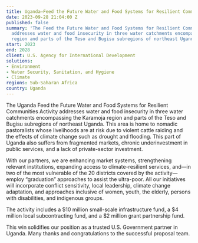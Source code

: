 ```yaml
---
title: Uganda—Feed the Future Water and Food Systems for Resilient Communities Activity
date: 2023-09-28 21:04:00 Z
published: false
summary: 'The Feed the Future Water and Food Systems for Resilient Communities Activity
  addresses water and food insecurity in three water catchments encompassing the Karamoja
  region and parts of the Teso and Bugisu subregions of northeast Uganda. '
start: 2023
end: 2028
client: U.S. Agency for International Development
solutions:
- Environment
- Water Security, Sanitation, and Hygiene
- Climate
regions: Sub-Saharan Africa
country: Uganda
---
```


The Uganda Feed the Future Water and Food Systems for Resilient Communities Activity addresses water and food insecurity in three water catchments encompassing the Karamoja region and parts of the Teso and Bugisu subregions of northeast Uganda. This area is home to nomadic pastoralists whose livelihoods are at risk due to violent cattle raiding and the effects of climate change such as drought and flooding. This part of Uganda also suffers from fragmented markets, chronic underinvestment in public services, and a lack of private-sector investment.
 
With our partners, we are enhancing market systems, strengthening relevant institutions, expanding access to climate-resilient services, and—in two of the most vulnerable of the 20 districts covered by the activity—employ “graduation” approaches to assist the ultra-poor. All our initiatives will incorporate conflict sensitivity, local leadership, climate change adaptation, and approaches inclusive of women, youth, the elderly, persons with disabilities, and indigenous groups.
 
The activity includes a $10 million small-scale infrastructure fund, a $4 million local subcontracting fund, and a $2 million grant partnership fund.
 
This win solidifies our position as a trusted U.S. Government partner in Uganda. Many thanks and congratulations to the successful proposal team.
 